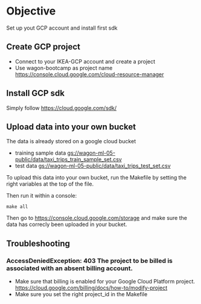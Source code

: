 # Objective

Set up yout GCP account and install first sdk

## Create GCP project

 - Connect to your IKEA-GCP account and create a project
 - Use wagon-bootcamp as project name
https://console.cloud.google.com/cloud-resource-manager


## Install GCP sdk

Simply follow
https://cloud.google.com/sdk/

## Upload data into your own bucket

The data is already stored on a google cloud bucket
- training sample data [gs://wagon-ml-05-public/data/taxi_trips_train_sample_set.csv](gs://wagon-ml-05-public/data/taxi_trips_train_sample_set.csv)
- test data [gs://wagon-ml-05-public/data/taxi_trips_test_set.csv](gs://wagon-ml-05-public/data/taxi_trips_test_set.csv)

To upload this data into your own bucket, run the Makefile by setting the right variables at the top of the file.

Then run it within a console:
```
make all
```

Then go to https://console.cloud.google.com/storage and make sure the data has correcly been uploaded in your bucket.

## Troubleshooting

### AccessDeniedException: 403 The project to be billed is associated with an absent billing account.

- Make sure that billing is enabled for your Google Cloud Platform project.
https://cloud.google.com/billing/docs/how-to/modify-project
- Make sure you set the right project_id in the Makefile

